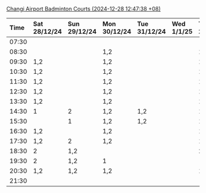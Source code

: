 [Changi Airport Badminton Courts (2024-12-28 12:47:38 +08)](https://www.carc.org.sg/FacilityBooking.aspx)

| Time   | Sat 28/12/24   | Sun 29/12/24   | Mon 30/12/24   | Tue 31/12/24   | Wed 1/1/25   | Thu 2/1/25   | Fri 3/1/25   |
|:-------|:---------------|:---------------|:---------------|:---------------|:-------------|:-------------|:-------------|
| 07:30  |                |                |                |                |              |              |              |
| 08:30  |                |                | 1,2            |                |              | 1,2          | 1,2          |
| 09:30  | 1,2            |                | 1,2            |                |              | 1,2          | 1,2          |
| 10:30  | 1,2            |                | 1,2            |                |              | 1,2          | 1,2          |
| 11:30  | 1,2            |                | 1,2            |                |              | 1,2          | 1,2          |
| 12:30  | 1,2            |                | 1,2            |                |              | 1,2          | 1,2          |
| 13:30  | 1,2            |                | 1,2            |                |              | 1,2          | 1,2          |
| 14:30  | 1              | 2              | 1,2            | 1,2            |              | 1,2          | 1,2          |
| 15:30  |                | 1              | 1,2            | 1,2            |              | 1,2          |              |
| 16:30  | 1,2            |                | 1,2            |                |              | 1,2          |              |
| 17:30  | 1,2            | 2              | 1,2            |                |              | 1,2          | 1,2          |
| 18:30  | 2              | 1,2            |                |                |              | 2            | 1,2          |
| 19:30  | 2              | 1,2            | 1              |                |              |              |              |
| 20:30  | 1,2            | 1,2            | 1,2            |                |              | 1            |              |
| 21:30  |                |                |                |                |              |              |              |
